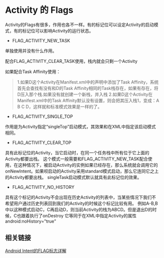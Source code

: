 # Activity 的 Flags

Activity的Flags有很多，作用也各不一样。有的标记位可以设定Activity的启动模式，有的标记位可以影响Activity的运行状态。

* FLAG_ACTIVITY_NEW_TASK

单独使用并没有什么作用。

配合FLAG_ACTIVITY_CLEAR_TASK使用，栈内就会只剩一个Activity

如果配合Task Affinity使用：
>1.如果D这个Activity在Manifest.xml中的声明中添加了Task Affinity，系统首先会查找有没有和D的Task Affinity相同的Task栈存在，如果有存在，将D压入那个栈.如果没有就创建一个新栈，并入栈
2.如果D这个Activity在Manifest.xml中的Task Affinity默认没有设置，则会把其压入栈1，变成：A B C D，这样就和标准模式效果是一样的了。

* FLAG_ACTIVITY_SINGLE_TOP

作用是为Activity指定“singleTop”启动模式，其效果和在XML中指定该启动模式相同。

* FLAG_ACTIVITY_CLEAR_TOP

具有此标记位的Activity，当它启动时，在同一个任务栈中所有位于它上面的Activity都要出栈。
这个模式一般需要和FLAG_ACTIVITY_NEW_TASK配合使用，在这种情况下，被启动Activity的实例如果已经存在，那么系统就会调用它的onNewIntent。如果呗启动的Activity采用standard模式启动，那么它连同它之上的Activity都要出栈。
singleTask启动模式默认就具有此标记位的效果。

* FLAG_ACTIVITY_NO_HISTORY

具有这个标记的Activity不会出现在历史Activity的列表中，当某些情况下我们不希望用户通过历史列表回到我们的Activity的时候这个标记比较有用。
例如A-B,B中以这种模式启动C，C再启动D，则当前Activity的栈为ABCD。但是退出D的时候，C也跟着执行了onDestroy
它等同于在XML中指定Activity的属性android:noHistory="true"

## 相关链接
[Android Intent的FLAG标志详解](http://www.jianshu.com/p/537aa221eec4)
